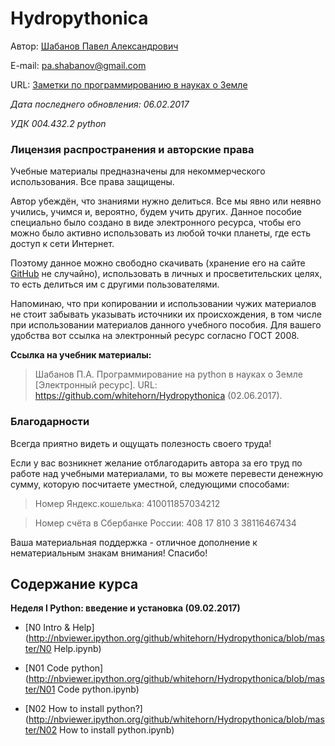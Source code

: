 # Hydropythonica

Автор: [Шабанов Павел Александрович](https://progeoru.blogspot.ru/p/blog-page_20.html)

E-mail: pa.shabanov@gmail.com

URL: [Заметки по программированию в науках о Земле](http://geofortran.blogspot.ru/)

*Дата последнего обновления: 06.02.2017*

*УДК 004.432.2 python*

### Лицензия распространения и авторские права

Учебные материалы предназначены для некоммерческого использования. Все права защищены.

Автор убеждён, что знаниями нужно делиться. Все мы явно или неявно учились, учимся и, вероятно, будем учить других. Данное пособие специально было создано в виде электронного ресурса, чтобы его можно было активно использовать из любой точки планеты, где есть доступ к сети Интернет. 

Поэтому данное можно свободно скачивать (хранение его на сайте [GitHub](https://github.com/) не случайно), использовать в личных и просветительских целях, то есть делиться им с другими пользователями. 

Напоминаю, что при копировании и использовании чужих материалов не стоит забывать указывать источники их происхождения, в том числе при использовании материалов данного учебного пособия. Для вашего удобства вот ссылка на электронный ресурс согласно ГОСТ 2008.

**Ссылка на учебник материалы:**

> Шабанов П.А. Программирование на python в науках о Земле [Электронный ресурс]. URL: https://github.com/whitehorn/Hydropythonica (02.06.2017).

### Благодарности

Всегда приятно видеть и ощущать полезность своего труда!

Если у вас возникнет желание отблагодарить автора за его труд по работе над учебными материалами, то вы можете перевести денежную сумму, которую посчитаете уместной, следующими способами:

> Номер Яндекс.кошелька: 410011857034212

> Номер счёта в Сбербанке России: 408 17 810 3 38116467434

Ваша материальная поддержка - отличное дополнение к нематериальным знакам внимания! Спасибо!

## Содержание курса

**Неделя I Python: введение и установка (09.02.2017)**

+ [N0 Intro & Help](http://nbviewer.ipython.org/github/whitehorn/Hydropythonica/blob/master/N0 Help.ipynb)

+ [N01 Code python](http://nbviewer.ipython.org/github/whitehorn/Hydropythonica/blob/master/N01 Code python.ipynb)

+ [N02 How to install python?](http://nbviewer.ipython.org/github/whitehorn/Hydropythonica/blob/master/N02 How to install python.ipynb)

